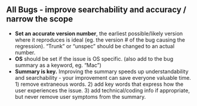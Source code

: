 ## All Bugs - improve searchability and accuracy / narrow the scope 
* **Set an accurate version number**, the earliest possible/likely version where it reproduces is ideal (eg. the version # of the bug causing the regression). “Trunk” or “unspec” should be changed to an actual number.
* **OS** should be set if the issue is OS specific. (also add to the bug summary as a keyword, eg. “Mac”)
* **Summary is key.**  Improving the summary speeds up understandability and searchability - your improvement can save everyone valuable time. 1) remove extraneous words. 2) add key words that express how the user experiences the issue. 3) add technical/coding info if appropriate, but never remove user symptoms from the summary.
